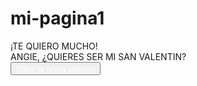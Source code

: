 # mi-pagina1
<html lang="es"><head><meta http-equiv="Content-Type" content="text/html; charset=UTF-8">
    <meta charset="UTF-8">

    
<body>
    <div class="greetings">
        <span>¡TE</span>
        <span>QUIERO</span>
        <span>MUCHO!</span>
    </div>
    <div class="description">
        <span>ANGIE, ¿QUIERES SER MI SAN VALENTIN?</span>
    </div>
    <div class="button">
        <button class="botones">
            <a href="" style="color: #fff;">SI(es la unica opcion)</a>
        </button>
    </div>



